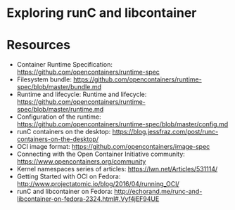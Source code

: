 # Exploring runC and libcontainer

# Resources

- Container Runtime Specification: https://github.com/opencontainers/runtime-spec
- Filesystem bundle: https://github.com/opencontainers/runtime-spec/blob/master/bundle.md
- Runtime and lifecycle: Runtime and lifecycle: https://github.com/opencontainers/runtime-spec/blob/master/runtime.md
- Configuration of the runtime: https://github.com/opencontainers/runtime-spec/blob/master/config.md
- runC containers on the desktop: https://blog.jessfraz.com/post/runc-containers-on-the-desktop/
- OCI image format: https://github.com/opencontainers/image-spec
- Connecting with the Open Container Initiative community: https://www.opencontainers.org/community
- Kernel namespaces series of articles: https://lwn.net/Articles/531114/
- Getting Started with OCI on Fedora: http://www.projectatomic.io/blog/2016/04/running_OCI/
- runC and libcontainer on Fedora: http://echorand.me/runc-and-libcontainer-on-fedora-2324.html#.Vyf4jEF94UE
